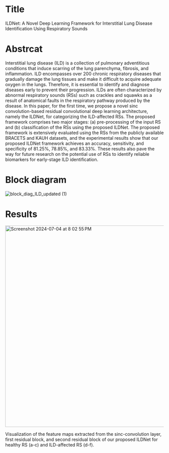 # Title
ILDNet: A Novel Deep Learning Framework for Interstitial Lung Disease Identification Using Respiratory Sounds
# Abstrcat
Interstitial lung disease (ILD) is a collection of pulmonary adventitious conditions that induce scarring of the lung parenchyma, fibrosis, and inflammation. ILD encompasses over 200 chronic respiratory diseases that gradually damage the lung tissues and make it difficult to acquire adequate oxygen in the lungs. Therefore, it is essential to identify and diagnose diseases early to prevent their progression. ILDs are often characterized by abnormal respiratory sounds (RSs) such as crackles and squawks as a result of anatomical faults in the respiratory pathway produced by the disease. In this paper, for the first time, we propose a novel sinc convolution-based residual convolutional deep learning architecture, namely the ILDNet, for categorizing the ILD-affected RSs. The proposed framework comprises two major stages: (a) pre-processing of the input RS and (b) classification of the RSs using the proposed ILDNet. The proposed framework is extensively evaluated using the RSs from the publicly available BRACETS and KAUH datasets, and the experimental results show that our proposed ILDNet framework achieves an accuracy, sensitivity, and specificity of 81.25%, 78.85%, and 83.33%. These results also pave the way for future research on the potential use of RSs to identify reliable biomarkers for early-stage ILD identification.
# Block diagram
![block_diag_ILD_updated (1)](https://github.com/rsarka34/ILDNet/assets/89518952/d52a1240-6bf8-44af-a96f-3ecb194378d1)
# Results
<img width="639" alt="Screenshot 2024-07-04 at 8 02 55 PM" src="https://github.com/rsarka34/ILDNet/assets/89518952/8215d3f8-b09c-45b7-b1e4-fe0459c3f756">

Visualization of the feature maps extracted from the sinc-convolution layer, first residual block, and second residual block of our proposed ILDNet for healthy RS (a-c) and ILD-affected RS (d-f).


